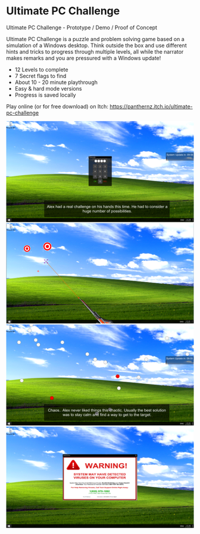 # Ultimate PC Challenge
Ultimate PC Challenge - Prototype / Demo / Proof of Concept

Ultimate PC Challenge is a puzzle and problem solving game based on a simulation of a Windows desktop. Think outside the box and use different hints and tricks to progress through multiple levels, all while the narrator makes remarks and you are pressured with a Windows update!

- 12 Levels to complete
- 7 Secret flags to find
- About 10 - 20 minute playthrough
- Easy & hard mode versions
- Progress is saved locally

Play online (or for free download) on Itch:
https://panthernz.itch.io/ultimate-pc-challenge

![S1](https://github.com/pantherNZ/GameChallenge/blob/master/Screenshots/screenshot1.png)
![S2](https://github.com/pantherNZ/GameChallenge/blob/master/Screenshots/screenshot2.png)
![S3](https://github.com/pantherNZ/GameChallenge/blob/master/Screenshots/screenshot3.png)
![S4](https://github.com/pantherNZ/GameChallenge/blob/master/Screenshots/screenshot4.png)
